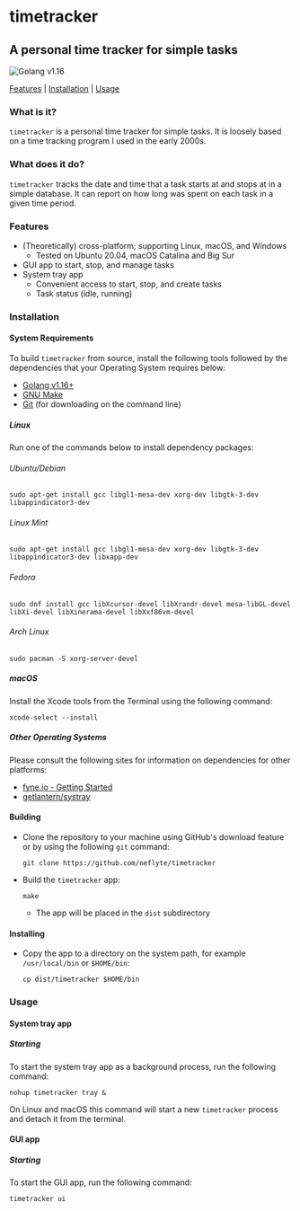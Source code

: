 # timetracker
A personal time tracker for simple tasks
-

![Golang v1.16](https://img.shields.io/badge/Golang-v1.16-blue?style=for-the-badge&logo=go&color=00add8&link=https://golang.org)

[Features](#features) | [Installation](#installation) | [Usage](#usage)

### What is it?

`timetracker` is a personal time tracker for simple tasks. It is loosely based on a time tracking program I used in the early 2000s.

### What does it do?

`timetracker` tracks the date and time that a task starts at and stops at in a simple database. It can report on how long was spent on each task in a given time period.

### Features

- (Theoretically) cross-platform; supporting Linux, macOS, and Windows
  - Tested on Ubuntu 20.04, macOS Catalina and Big Sur
- GUI app to start, stop, and manage tasks
- System tray app
  - Convenient access to start, stop, and create tasks
  - Task status (idle, running)

### Installation

#### System Requirements

To build `timetracker` from source, install the following tools followed by the dependencies that your Operating System requires below:

- [Golang v1.16+](https://golang.org)
- [GNU Make](https://www.gnu.org/software/make/)
- [Git](https://git-scm.com/) (for downloading on the command line)

##### Linux

Run one of the commands below to install dependency packages:

###### Ubuntu/Debian

`sudo apt-get install gcc libgl1-mesa-dev xorg-dev libgtk-3-dev libappindicator3-dev`

###### Linux Mint

`sudo apt-get install gcc libgl1-mesa-dev xorg-dev libgtk-3-dev libappindicator3-dev libxapp-dev`

###### Fedora

`sudo dnf install gcc libXcursor-devel libXrandr-devel mesa-libGL-devel libXi-devel libXinerama-devel libXxf86vm-devel`

###### Arch Linux

`sudo pacman -S xorg-server-devel`

##### macOS

Install the Xcode tools from the Terminal using the following command:

`xcode-select --install`

##### Other Operating Systems

Please consult the following sites for information on dependencies for other platforms:

- [fyne.io - Getting Started](https://developer.fyne.io/started/)
- [getlantern/systray](https://github.com/getlantern/systray)

#### Building

- Clone the repository to your machine using GitHub's download feature or by using the following `git` command:

  `git clone https://github.com/neflyte/timetracker`

- Build the `timetracker` app:

  `make`

  - The app will be placed in the `dist` subdirectory

#### Installing
- Copy the app to a directory on the system path, for example `/usr/local/bin` or `$HOME/bin`:

  `cp dist/timetracker $HOME/bin`

### Usage

#### System tray app

##### Starting

To start the system tray app as a background process, run the following command:

`nohup timetracker tray &`

On Linux and macOS this command will start a new `timetracker` process and detach it from the terminal.

#### GUI app

##### Starting

To start the GUI app, run the following command:

`timetracker ui`
